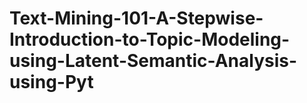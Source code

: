 # Text-Mining-101-A-Stepwise-Introduction-to-Topic-Modeling-using-Latent-Semantic-Analysis-using-Pyt